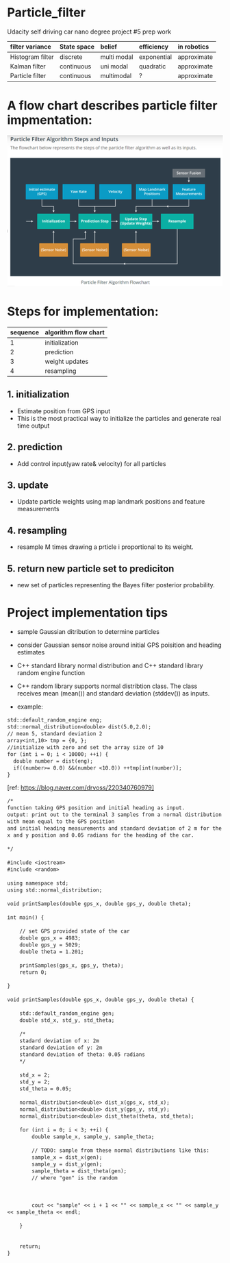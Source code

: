 # Particle_filter
Udacity self driving car nano degree project #5 prep work


|filter variance  |State space  |belief        |efficiency |in robotics|
|:---             |:-           |:-            |:-         |:-         |
|Histogram filter |discrete     |multi modal   |exponential|approximate|
|Kalman filter    |continuous   |uni modal     |quadratic  |approximate|
|Particle filter  |continuous   |multimodal    |?          |approximate|


# A flow chart describes particle filter impmentation:

![Particlefiiter_flowchart 1](/particle_filter_figure/particle_filter_algorithm_flowchart.png)

# Steps for implementation:

|sequence|algorithm flow chart|
|:--     |:--                 |
|1       |initialization      |
|2       |prediction          |
|3       |weight updates      |
|4       |resampling          |


## 1. initialization
- Estimate position from GPS input
- This is the most practical way to initialize the particles and generate real time output

## 2. prediction
- Add control input(yaw rate& velocity) for all particles

## 3. update
- Update particle weights using map landmark positions and feature measurements

## 4. resampling
- resample M times drawing a prticle i proportional to its weight. 

## 5. return new particle set to prediciton
- new set of particles representing the Bayes filter posterior probability. 

# Project implementation tips

- sample Gaussian ditribution to determine particles
- consider Gaussian sensor noise around initial GPS poisition and heading estimates
- C++ standard library normal distribution and C++ standard library random engine function 

- C++ random library supports normal distribtion class. The class receives mean (mean()) and standard deviation (stddev()) as inputs. 

- example:

```
std::default_random_engine eng;
std::normal_distribution<double> dist(5.0,2.0);
// mean 5, standard deviation 2
array<int,10> tmp = {0, }; 
//initialize with zero and set the array size of 10
for (int i = 0; i < 10000; ++i) {
  double number = dist(eng);
  if((number>= 0.0) &&(number <10.0)) ++tmp[int(number)];
}

```
[ref: https://blog.naver.com/drvoss/220340760979]

```
/*
function taking GPS position and initial heading as input.
output: print out to the terminal 3 samples from a normal distribution with mean equal to the GPS position
and initial heading measurements and standard deviation of 2 m for the x and y position and 0.05 radians for the heading of the car.

*/

#include <iostream>
#include <random>

using namespace std;
using std::normal_distribution;

void printSamples(double gps_x, double gps_y, double theta);

int main() {

	// set GPS provided state of the car
	double gps_x = 4983;
	double gps_y = 5029;
	double theta = 1.201;

	printSamples(gps_x, gps_y, theta);
	return 0;

}

void printSamples(double gps_x, double gps_y, double theta) {

	std::default_random_engine gen;
	double std_x, std_y, std_theta;

	/*
	stadard deviation of x: 2m
	standard deviation of y: 2m
	standard deviation of theta: 0.05 radians
	*/

	std_x = 2;
	std_y = 2;
	std_theta = 0.05;

	normal_distribution<double> dist_x(gps_x, std_x);
	normal_distribution<double> dist_y(gps_y, std_y);
	normal_distribution<double> dist_theta(theta, std_theta);

	for (int i = 0; i < 3; ++i) {
		double sample_x, sample_y, sample_theta;

		// TODO: sample from these normal distributions like this:
		sample_x = dist_x(gen);
		sample_y = dist_y(gen);
		sample_theta = dist_theta(gen);
		// where "gen" is the random



		cout << "sample" << i + 1 << "" << sample_x << "" << sample_y << sample_theta << endl;

	}


	return;
}
```


